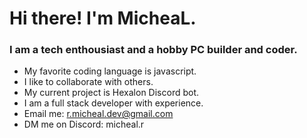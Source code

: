 # Hi there! I'm MicheaL.
### I am a tech enthousiast and a hobby PC builder and coder.

- My favorite coding language is javascript.
- I like to collaborate with others.
- My current project is Hexalon Discord bot.
- I am a full stack developer with experience.
- Email me: r.micheal.dev@gmail.com
- DM me on Discord: micheal.r
